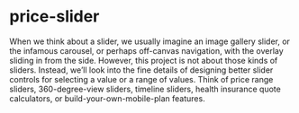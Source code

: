 # price-slider
When we think about a slider, we usually imagine an image gallery slider, or the infamous carousel, or perhaps off-canvas navigation, with the overlay sliding in from the side. However, this project is not about those kinds of sliders. Instead, we’ll look into the fine details of designing better slider controls for selecting a value or a range of values. Think of price range sliders, 360-degree-view sliders, timeline sliders, health insurance quote calculators, or build-your-own-mobile-plan features.
